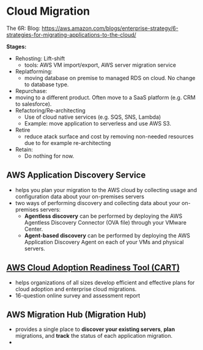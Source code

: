 # Cloud Migration



The 6R: Blog: https://aws.amazon.com/blogs/enterprise-strategy/6-strategies-for-migrating-applications-to-the-cloud/

**Stages:**

- Rehosting: Lift-shift 
  - tools: AWS VM import/export, AWS server migration service
- Replatforming: 
  - moving database on premise to managed RDS on cloud. No change to database type.
-  Repurchase:
  - moving to a different product. Often move to a SaaS platform (e.g. CRM to salesforce).
- Refactoring/Re-architecting
  - Use of cloud native services (e.g. SQS, SNS, Lambda)
  - Example: move application to serverless and use AWS S3.
- Retire
  - reduce atack surface and cost by removing non-needed resources due to for example re-architecting
- Retain:
  - Do nothing for now.



## **AWS Application Discovery Service** 

- helps you plan your migration to the AWS cloud by collecting usage and configuration data about your on-premises servers
- two ways of performing discovery and collecting data about your on-premises servers:
  - **Agentless discovery** can be performed by deploying the AWS Agentless Discovery Connector (OVA file) through your VMware Center.
  - **Agent-based discovery** can be performed by deploying the AWS Application Discovery Agent on each of your VMs and physical servers.



## [**AWS Cloud Adoption Readiness Tool (CART)**](https://cloudreadiness.amazonaws.com/#/cart) 

- helps organizations of all sizes develop efficient and effective plans for cloud adoption and enterprise cloud migrations.
- 16-question online survey and assessment report



## **AWS Migration Hub (Migration Hub)** 

- provides a single place to **discover your existing servers**, **plan** migrations, and **track** the status of each application migration.
- 
